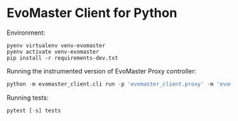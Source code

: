 # EvoMaster Client for Python

Environment:
```
pyenv virtualenv venv-evomaster
pyenv activate venv-evomaster
pip install -r requirements-dev.txt
```

Running the instrumented version of EvoMaster Proxy controller:

```python
python -m evomaster_client.cli run -p 'evomaster_client.proxy' -m 'evomaster_client.proxy.em_app'
```

Running tests:

```python
pytest [-s] tests
```
